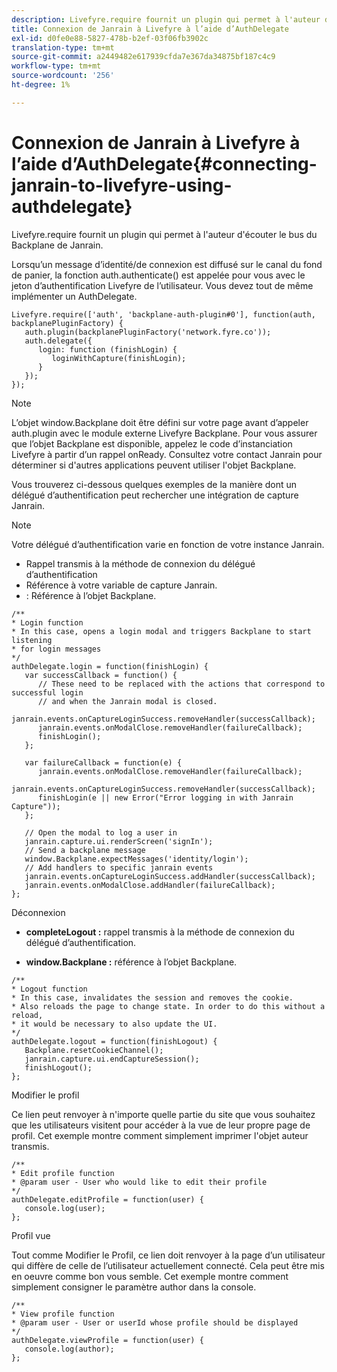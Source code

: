 ```yaml
---
description: Livefyre.require fournit un plugin qui permet à l'auteur d'écouter le bus du Backplane de Janrain.
title: Connexion de Janrain à Livefyre à l’aide d’AuthDelegate
exl-id: d0fe0e88-5827-478b-b2ef-03f06fb3902c
translation-type: tm+mt
source-git-commit: a2449482e617939cfda7e367da34875bf187c4c9
workflow-type: tm+mt
source-wordcount: '256'
ht-degree: 1%

---
```


# Connexion de Janrain à Livefyre à l’aide d’AuthDelegate{#connecting-janrain-to-livefyre-using-authdelegate}

Livefyre.require fournit un plugin qui permet à l&#39;auteur d&#39;écouter le bus du Backplane de Janrain.

Lorsqu’un message d’identité/de connexion est diffusé sur le canal du fond de panier, la fonction auth.authenticate() est appelée pour vous avec le jeton d’authentification Livefyre de l’utilisateur. Vous devez tout de même implémenter un AuthDelegate.

```
Livefyre.require(['auth', 'backplane-auth-plugin#0'], function(auth, backplanePluginFactory) { 
   auth.plugin(backplanePluginFactory('network.fyre.co')); 
   auth.delegate({ 
      login: function (finishLogin) { 
         loginWithCapture(finishLogin); 
      } 
   }); 
});
```

>[!NOTE]
>
>L’objet window.Backplane doit être défini sur votre page avant d’appeler auth.plugin avec le module externe Livefyre Backplane. Pour vous assurer que l’objet Backplane est disponible, appelez le code d’instanciation Livefyre à partir d’un rappel onReady. Consultez votre contact Janrain pour déterminer si d&#39;autres applications peuvent utiliser l&#39;objet Backplane.

Vous trouverez ci-dessous quelques exemples de la manière dont un délégué d’authentification peut rechercher une intégration de capture Janrain.

>[!NOTE]
>
>Votre délégué d’authentification varie en fonction de votre instance Janrain.

<!--Hannah: Mystery stray bullet found here. Please check against source. -Bob -->

* Rappel transmis à la méthode de connexion du délégué d’authentification
* Référence à votre variable de capture Janrain.
* : Référence à l’objet Backplane.

```
/** 
* Login function 
* In this case, opens a login modal and triggers Backplane to start listening 
* for login messages 
*/ 
authDelegate.login = function(finishLogin) { 
   var successCallback = function() { 
      // These need to be replaced with the actions that correspond to successful login  
      // and when the Janrain modal is closed. 
      janrain.events.onCaptureLoginSuccess.removeHandler(successCallback); 
      janrain.events.onModalClose.removeHandler(failureCallback); 
      finishLogin(); 
   }; 
  
   var failureCallback = function(e) { 
      janrain.events.onModalClose.removeHandler(failureCallback); 
      janrain.events.onCaptureLoginSuccess.removeHandler(successCallback); 
      finishLogin(e || new Error("Error logging in with Janrain Capture")); 
   }; 
  
   // Open the modal to log a user in 
   janrain.capture.ui.renderScreen('signIn'); 
   // Send a backplane message 
   window.Backplane.expectMessages('identity/login'); 
   // Add handlers to specific janrain events 
   janrain.events.onCaptureLoginSuccess.addHandler(successCallback); 
   janrain.events.onModalClose.addHandler(failureCallback); 
};
```

Déconnexion

* **completeLogout :** rappel transmis à la méthode de connexion du délégué d’authentification.

* **window.Backplane :** référence à l’objet Backplane.

```
/** 
* Logout function 
* In this case, invalidates the session and removes the cookie. 
* Also reloads the page to change state. In order to do this without a reload, 
* it would be necessary to also update the UI. 
*/ 
authDelegate.logout = function(finishLogout) { 
   Backplane.resetCookieChannel(); 
   janrain.capture.ui.endCaptureSession(); 
   finishLogout(); 
}; 
```

Modifier le profil

Ce lien peut renvoyer à n&#39;importe quelle partie du site que vous souhaitez que les utilisateurs visitent pour accéder à la vue de leur propre page de profil. Cet exemple montre comment simplement imprimer l&#39;objet auteur transmis.

```
/** 
* Edit profile function 
* @param user - User who would like to edit their profile 
*/ 
authDelegate.editProfile = function(user) { 
   console.log(user); 
}; 
```

Profil vue

Tout comme Modifier le Profil, ce lien doit renvoyer à la page d’un utilisateur qui diffère de celle de l’utilisateur actuellement connecté. Cela peut être mis en oeuvre comme bon vous semble. Cet exemple montre comment simplement consigner le paramètre author dans la console.

```
/** 
* View profile function 
* @param user - User or userId whose profile should be displayed 
*/ 
authDelegate.viewProfile = function(user) { 
   console.log(author); 
};
```
